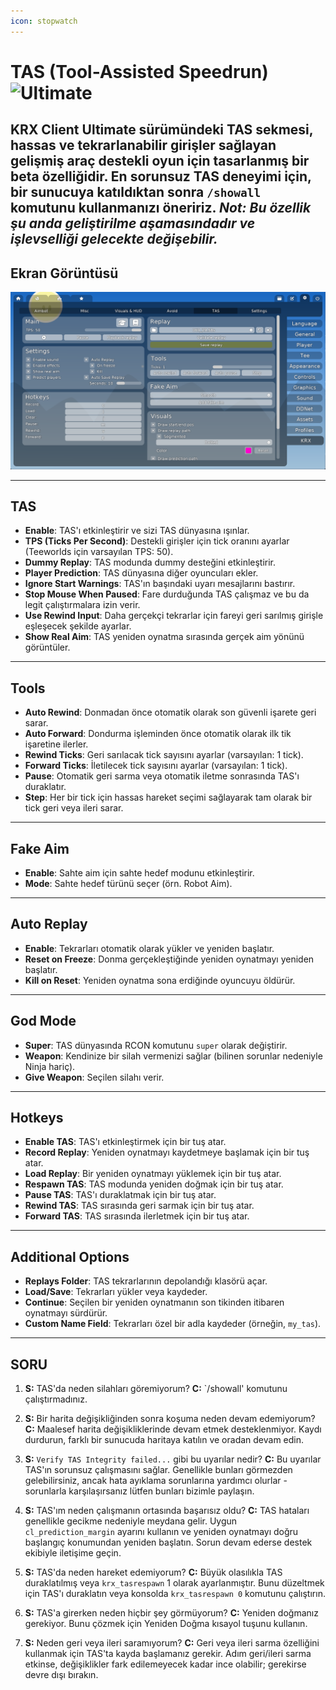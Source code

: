 ```yaml
---
icon: stopwatch
---
```


# TAS (Tool-Assisted Speedrun) ![Ultimate](https://img.shields.io/badge/Ultimate-%23f76d6d?style=flat-square)

KRX Client Ultimate sürümündeki **TAS** sekmesi, hassas ve tekrarlanabilir girişler sağlayan gelişmiş araç destekli oyun için tasarlanmış bir beta özelliğidir. 
En sorunsuz TAS deneyimi için, bir sunucuya katıldıktan sonra `/showall` komutunu kullanmanızı öneririz. 
*Not: Bu özellik şu anda geliştirilme aşamasındadır ve işlevselliği gelecekte değişebilir.*
---

## **Ekran Görüntüsü**
![TAS Menu](https://raw.githubusercontent.com/Krixx1337/krxclient-docs/refs/heads/main/images/tas-menu.png)

---
## **TAS**
- **Enable**: TAS'ı etkinleştirir ve sizi TAS dünyasına ışınlar. 
- **TPS (Ticks Per Second)**: Destekli girişler için tick oranını ayarlar (Teeworlds için varsayılan TPS: 50). 
- **Dummy Replay**: TAS modunda dummy desteğini etkinleştirir.
- **Player Prediction**: TAS dünyasına diğer oyuncuları ekler.
- **Ignore Start Warnings**: TAS'ın başındaki uyarı mesajlarını bastırır.
- **Stop Mouse When Paused**: Fare durduğunda TAS çalışmaz ve bu da legit çalıştırmalara izin verir.
- **Use Rewind Input**: Daha gerçekçi tekrarlar için fareyi geri sarılmış girişle eşleşecek şekilde ayarlar.  
- **Show Real Aim**: TAS yeniden oynatma sırasında gerçek aim yönünü görüntüler.
---

## Tools
- **Auto Rewind**: Donmadan önce otomatik olarak son güvenli işarete geri sarar.  
- **Auto Forward**: Dondurma işleminden önce otomatik olarak ilk tik işaretine ilerler.  
- **Rewind Ticks**: Geri sarılacak tick sayısını ayarlar (varsayılan: 1 tick).  
- **Forward Ticks**: İletilecek tick sayısını ayarlar (varsayılan: 1 tick).  
- **Pause**: Otomatik geri sarma veya otomatik iletme sonrasında TAS'ı duraklatır.  
- **Step**: Her bir tick için hassas hareket seçimi sağlayarak tam olarak bir tick geri veya ileri sarar.

---

## **Fake Aim**
- **Enable**: Sahte aim için sahte hedef modunu etkinleştirir.  
- **Mode**: Sahte hedef türünü seçer (örn. Robot Aim).

---

## **Auto Replay**
- **Enable**: Tekrarları otomatik olarak yükler ve yeniden başlatır.  
- **Reset on Freeze**: Donma gerçekleştiğinde yeniden oynatmayı yeniden başlatır.  
- **Kill on Reset**: Yeniden oynatma sona erdiğinde oyuncuyu öldürür.

---

## **God Mode**
- **Super**: TAS dünyasında RCON komutunu `super` olarak değiştirir.  
- **Weapon**: Kendinize bir silah vermenizi sağlar (bilinen sorunlar nedeniyle Ninja hariç).  
- **Give Weapon**: Seçilen silahı verir.

---

## **Hotkeys**
- **Enable TAS**: TAS'ı etkinleştirmek için bir tuş atar.  
- **Record Replay**: Yeniden oynatmayı kaydetmeye başlamak için bir tuş atar.  
- **Load Replay**: Bir yeniden oynatmayı yüklemek için bir tuş atar.  
- **Respawn TAS**: TAS modunda yeniden doğmak için bir tuş atar.  
- **Pause TAS**: TAS'ı duraklatmak için bir tuş atar.  
- **Rewind TAS**: TAS sırasında geri sarmak için bir tuş atar.  
- **Forward TAS**: TAS sırasında ilerletmek için bir tuş atar.

---

## **Additional Options**
- **Replays Folder**: TAS tekrarlarının depolandığı klasörü açar.  
- **Load/Save**: Tekrarları yükler veya kaydeder.  
- **Continue**: Seçilen bir yeniden oynatmanın son tikinden itibaren oynatmayı sürdürür.  
- **Custom Name Field**: Tekrarları özel bir adla kaydeder (örneğin, `my_tas`).  

---

## **SORU**
1. **S:** TAS'da neden silahları göremiyorum?
   **C:** `/showall' komutunu çalıştırmadınız.  

2. **S:** Bir harita değişikliğinden sonra koşuma neden devam edemiyorum?
   **C:** Maalesef harita değişikliklerinde devam etmek desteklenmiyor. Kaydı durdurun, farklı bir sunucuda haritaya katılın ve oradan devam edin.  

3. **S:** `Verify TAS Integrity failed...` gibi bu uyarılar nedir?
   **C:** Bu uyarılar TAS'ın sorunsuz çalışmasını sağlar. Genellikle bunları görmezden gelebilirsiniz, ancak hata ayıklama sorunlarına yardımcı olurlar - sorunlarla karşılaşırsanız lütfen bunları bizimle paylaşın.  

4. **S:** TAS'ım neden çalışmanın ortasında başarısız oldu?
   **C:** TAS hataları genellikle gecikme nedeniyle meydana gelir. Uygun `cl_prediction_margin` ayarını kullanın ve yeniden oynatmayı doğru başlangıç konumundan yeniden başlatın. Sorun devam ederse destek ekibiyle iletişime geçin.  

5. **S:** TAS'da neden hareket edemiyorum?
   **C:** Büyük olasılıkla TAS duraklatılmış veya `krx_tasrespawn` 1 olarak ayarlanmıştır. Bunu düzeltmek için TAS'ı duraklatın veya konsolda `krx_tasrespawn 0` komutunu çalıştırın.  

6. **S:** TAS'a girerken neden hiçbir şey görmüyorum?
   **C:** Yeniden doğmanız gerekiyor. Bunu çözmek için Yeniden Doğma kısayol tuşunu kullanın.  

7. **S:** Neden geri veya ileri saramıyorum?
   **C:** Geri veya ileri sarma özelliğini kullanmak için TAS'ta kayda başlamanız gerekir. Adım geri/ileri sarma etkinse, değişiklikler fark edilemeyecek kadar ince olabilir; gerekirse devre dışı bırakın.  